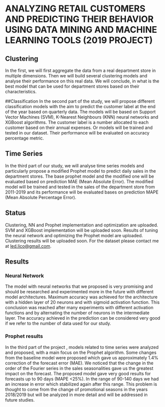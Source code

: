 # ANALYZING RETAIL CUSTOMERS AND PREDICTING THEIR BEHAVIOR USING DATA MINING AND MACHINE LEARNING TOOLS (2019 PROJECT)

## Clustering
In the first, we will first aggregate the data from a real department store  in multiple dimensions. 
Then we will build several clustering models and analyse their performance on this real data.
 We will conclude, in what is the best model that can be used for department stores based on their characteristics.

##Classification
In the second part of the study, we will propose different classification models with the aim to predict the customer label at the end of the year based on quarterly data. 
The models will be based on Support Vector Machines (SVM), K-Nearest Neighbours (KNN)  neural networks and XGBoost algorithms.
 The customer label is a number allocated to each customer based on their annual expenses. Or models will be trained and tested in our dataset. 
 Their performance will be evaluated on accuracy percentage metric.

## Time Series
In the third part of our study, we will analyse time series models and particularly propose a modified Prophet model to predict daily sales in the department stores.
 The base prophet model and the modified one will be evaluated based on prediction MAE (Mean Absolute Error). 
 The modified model will be trained and tested in the sales of the department store from 2011-2019 and its performance will be evaluated bases on prediction MAPE (Mean Absolute Percentage Error).


## Status
Clustering, NN and Prophet implementation and optimization are uploaded.
SVM and XGBoost implementation will be uploaded soon.
Results of tuning the neural network and optimizing the Prophet model are uploaded. Clustering results will be uploaded soon.
For the dataset please contact me at led.lico@gmail.com.

## Results

### Neural Network
The model with neural networks that we proposed is very promising and should be researched and experimented more in the future with different model architectures. Maximum accuracy was achieved for the architecture with a hidden layer of 20 neurons and with sigmoid activation function. This conclusion was reached after many experiments with different activation functions and by alternating the number of neurons in the intermediate layer. The accuracy achieved in the prediction can be considered very good if we refer to the number of data used for our study.
### Prophet results
In the third part of the project , models related to time series were analyzed and proposed, with a main focus on the Prophet algorithm. Some changes from the baseline model were proposed which gave us approximately 1.4% correction of the forecast error (MAE). We noticed that the change in the order of the Fourier series in the sales seasonalities gave us the greatest impact on the forecast. The proposed model gave very good results for forecasts up to 90 days (MAPE <25%). In the range of 90-140 days we had an increase in error which stabilized again after this range. This problem is thought to come from the change of promotional seasons in the years 2018/2019 but will be analyzed in more detail and will be addressed in future studies.
